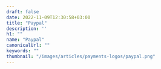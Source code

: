 ```yaml
---
draft: false
date: 2022-11-09T12:30:58+03:00
title: "Paypal"
description: ''
h1: ""
name: "Paypal"
canonicalUrl: ""
keywords: ""
thumbnail: "/images/articles/payments-logos/paypal.png"
---
```


